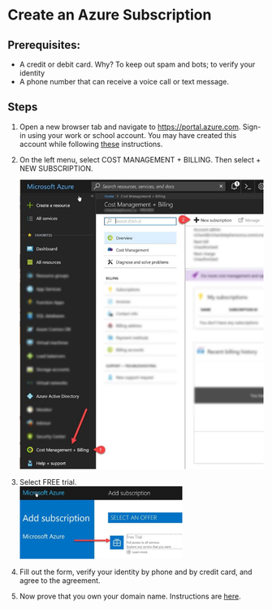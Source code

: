 # Create an Azure Subscription

## Prerequisites: 
- A credit or debit card. Why? To keep out spam and bots; to verify your identity
- A phone number that can receive a voice call or text message.

## Steps

1.	Open a new browser tab and navigate to https://portal.azure.com. Sign-in using your work or school account. You may have created this account while following [these](README.md) instructions.

2.	On the left menu, select COST MANAGEMENT + BILLING. Then select + NEW SUBSCRIPTION.

    <img src="images/costManagementAndBilling.jpg" width="530">

3.	Select FREE trial.  
    <img src="images/selectAnOffer.jpg" width="320">
  
4.	Fill out the form, verify your identity by phone and by credit card, and agree to the agreement.

5.	Now prove that you own your domain name. Instructions are [here](ProveDomainOwnership.md).

